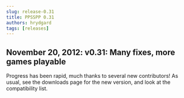 ```yaml
---
slug: release-0.31
title: PPSSPP 0.31
authors: hrydgard
tags: [releases]
---
```



## November 20, 2012: v0.31: Many fixes, more games playable

Progress has been rapid, much thanks to several new contributors! As usual, see the downloads page for the new version, and look at the compatibility list.
